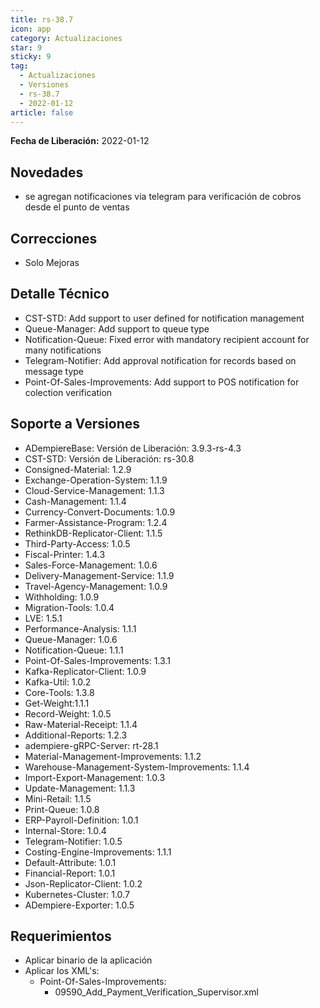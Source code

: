 ```yaml
---
title: rs-38.7
icon: app
category: Actualizaciones
star: 9
sticky: 9
tag:
  - Actualizaciones
  - Versiones
  - rs-38.7
  - 2022-01-12
article: false
---
```


**Fecha de Liberación:** 2022-01-12

## Novedades

- se agregan notificaciones via telegram para verificación de cobros desde el punto de ventas

## Correcciones

- Solo Mejoras

## Detalle Técnico

- CST-STD: Add support to user defined for notification management
- Queue-Manager: Add support to queue type
- Notification-Queue: Fixed error with mandatory recipient account for many notifications
- Telegram-Notifier: Add approval notification for records based on message type
- Point-Of-Sales-Improvements: Add support to POS notification for colection verification

## Soporte a Versiones

- ADempiereBase: Versión de Liberación: 3.9.3-rs-4.3
- CST-STD: Versión de Liberación: rs-30.8
- Consigned-Material: 1.2.9
- Exchange-Operation-System: 1.1.9
- Cloud-Service-Management: 1.1.3
- Cash-Management: 1.1.4
- Currency-Convert-Documents: 1.0.9
- Farmer-Assistance-Program: 1.2.4
- RethinkDB-Replicator-Client: 1.1.5
- Third-Party-Access: 1.0.5
- Fiscal-Printer: 1.4.3
- Sales-Force-Management: 1.0.6
- Delivery-Management-Service: 1.1.9
- Travel-Agency-Management: 1.0.9
- Withholding: 1.0.9
- Migration-Tools: 1.0.4
- LVE: 1.5.1
- Performance-Analysis: 1.1.1
- Queue-Manager: 1.0.6
- Notification-Queue: 1.1.1
- Point-Of-Sales-Improvements: 1.3.1
- Kafka-Replicator-Client: 1.0.9
- Kafka-Util: 1.0.2
- Core-Tools: 1.3.8
- Get-Weight:1.1.1
- Record-Weight: 1.0.5
- Raw-Material-Receipt: 1.1.4
- Additional-Reports: 1.2.3
- adempiere-gRPC-Server: rt-28.1
- Material-Management-Improvements: 1.1.2
- Warehouse-Management-System-Improvements: 1.1.4
- Import-Export-Management: 1.0.3
- Update-Management: 1.1.3
- Mini-Retail: 1.1.5
- Print-Queue: 1.0.8
- ERP-Payroll-Definition: 1.0.1
- Internal-Store: 1.0.4
- Telegram-Notifier: 1.0.5
- Costing-Engine-Improvements: 1.1.1
- Default-Attribute: 1.0.1
- Financial-Report: 1.0.1
- Json-Replicator-Client: 1.0.2
- Kubernetes-Cluster: 1.0.7
- ADempiere-Exporter: 1.0.5

## Requerimientos

- Aplicar binario de la aplicación
- Aplicar los XML's:
  - Point-Of-Sales-Improvements:
    - 09590_Add_Payment_Verification_Supervisor.xml

